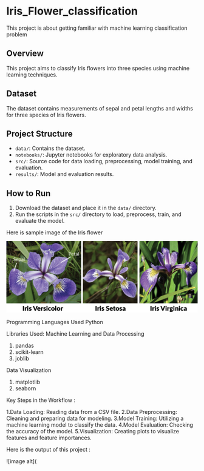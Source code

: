 # Iris_Flower_classification
This project is about getting familiar with machine learning classification problem

## Overview
This project aims to classify Iris flowers into three species using machine learning techniques.

## Dataset
The dataset contains measurements of sepal and petal lengths and widths for three species of Iris flowers.

## Project Structure
- `data/`: Contains the dataset.
- `notebooks/`: Jupyter notebooks for exploratory data analysis.
- `src/`: Source code for data loading, preprocessing, model training, and evaluation.
- `results/`: Model and evaluation results.

## How to Run
1. Download the dataset and place it in the `data/` directory.
2. Run the scripts in the `src/` directory to load, preprocess, train, and evaluate the model.

Here is sample image of the Iris flower

![image alt](https://github.com/tkavana13/Iris_Flower_classification/blob/main/iris%20flower%20image.png?raw=true)


Programming Languages Used
   Python

Libraries Used:
Machine Learning and Data Processing
   1. pandas
   2. scikit-learn
   3. joblib

Data Visualization
   1. matplotlib
   2. seaborn


Key Steps in the Workflow :

 1.Data Loading: Reading data from a CSV file.
 2.Data Preprocessing: Cleaning and preparing data for modeling.
 3.Model Training: Utilizing a machine learning model to classify the data.
 4.Model Evaluation: Checking the accuracy of the model.
 5.Visualization: Creating plots to visualize features and feature importances.

 Here is the output of this project  :

 
![image alt](
